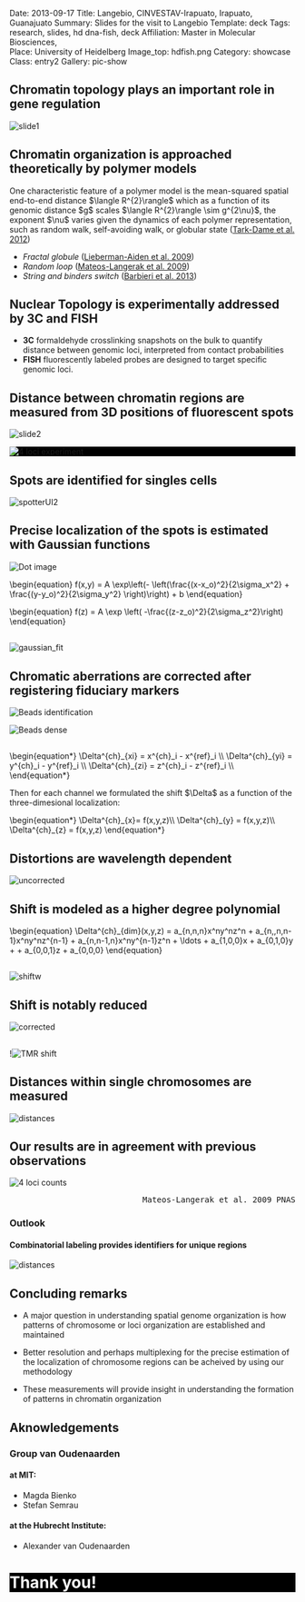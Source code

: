 Date: 2013-09-17
Title: Langebio, CINVESTAV-Irapuato, Irapuato, Guanajuato
Summary: Slides for the visit to Langebio
Template: deck
Tags: research, slides, hd dna-fish, deck
Affiliation: Master in Molecular Biosciences, 	
Place: University of Heidelberg
Image_top: hdfish.png
Category: showcase
Class: entry2
Gallery: pic-show

<div class="slide" id="1"><h2>Chromatin topology plays an important role in gene regulation</h2>
<p><img alt="slide1" src="/static/images/slides/chromatin-organization/slide1_2.png" /></p>
</div><div class="slide" id="2"><h2>Chromatin organization is approached theoretically by polymer models</h2>
<p>One characteristic feature of a polymer model is the mean-squared spatial end-to-end distance $\langle R^{2}\rangle$ which as a function of its genomic distance $g$ scales $\langle R^{2}\rangle \sim g^{2\nu}$, the exponent $\nu$ varies given the dynamics of each polymer representation, such as random walk, self-avoiding walk, or globular state (<a href="#Tark-dame2012">Tark-Dame et al. 2012</a>)</p>
<ul>
<li><em>Fractal globule</em> (<a href="#Lieberman-Aiden2009a">Lieberman-Aiden et al. 2009</a>)</li>
<li><em>Random loop</em> (<a href="#Mateos-Langerak2009">Mateos-Langerak et al. 2009</a>)</li>
<li><em>String and binders switch</em> (<a href="#Barbieri2012">Barbieri et al. 2013</a>)</li>
</ul>
</div><div class="slide" id="3"><h2>Nuclear Topology is experimentally addressed by 3C and FISH</h2>
<ul>
<li><strong>3C</strong> formaldehyde crosslinking snapshots on the bulk to quantify distance between genomic loci, interpreted from contact probabilities</li>
<li><strong>FISH</strong> fluorescently labeled probes are designed to target specific genomic loci. </li>
</ul>
</div><div class="slide" id="4"><h2>Distance between chromatin regions are measured from 3D positions of fluorescent spots</h2>
<p><img alt="slide2" src="/static/images/slides/chromatin-organization/slide2.png" /></p>
<p></div><div class="slide" id="30" style="background-color:#000000;"><img alt="4 loci experiment" src="/static/images/slides/chromatin-organization/OL_008.png"></p>
</div><div class="slide" id="5"><h2>Spots are identified for singles cells</h2>
<p><img alt="spotterUI2" src="/static/images/slides/chromatin-organization/spotterUI.png" /></p>
</div><div class="slide" id="6"><h2>Precise localization of the spots is estimated with Gaussian functions</h2>
<p><img alt="Dot image" src="/static/images/slides/chromatin-organization/dot_image.png" /></p>
<p>\begin{equation}
    f(x,y) = A \exp\left(- \left(\frac{(x-x_o)^2}{2\sigma_x^2} + \frac{(y-y_o)^2}{2\sigma_y^2} \right)\right) + b
\end{equation}</p>
<p>\begin{equation}
    f(z) = A \exp \left( -\frac{(z-z_o)^2}{2\sigma_z^2}\right)
\end{equation}</p>
</div><div class="slide" id="7"><h2></h2>
<p><img alt="gaussian_fit" src="/static/images/slides/chromatin-organization/2D_Gaussian_1D_gaussian.png" /></p>
</div><div class="slide" id="8"><h2>Chromatic aberrations are corrected after registering fiduciary markers</h2>
<p><img alt="Beads identification" src="/static/images/slides/chromatin-organization/beads_identification.png" /></p>
<p><img alt="Beads dense" src="/static/images/slides/chromatin-organization/beads_dense_panels.png" /></p>
</div><div class="slide" id="9"><h2></h2>
<p>\begin{equation*}
\Delta^{ch}_{xi} = x^{ch}_i - x^{ref}_i \\
\Delta^{ch}_{yi} = y^{ch}_i - y^{ref}_i \\
\Delta^{ch}_{zi} = z^{ch}_i - z^{ref}_i \\
\end{equation*}</p>
<p>Then for each channel we formulated the shift $\Delta$ as a function of the three-dimesional localization:</p>
<p>\begin{equation*}
\Delta^{ch}_{x}= f(x,y,z)\\
\Delta^{ch}_{y} = f(x,y,z)\\
\Delta^{ch}_{z} = f(x,y,z)
\end{equation*}</p>
</div><div class="slide" id="10"><h2>Distortions are wavelength dependent</h2>
<p><img alt="uncorrected" src="/static/images/slides/chromatin-organization/uncorrected.png" /></p>
</div><div class="slide" id="11"><h2>Shift is modeled as a higher degree polynomial</h2>
<p>\begin{equation}
    \Delta^{ch}_{dim}(x,y,z) = a_{n,n,n}x^ny^nz^n + a_{n,,n,n-1}x^ny^nz^{n-1} + a_{n,n-1,n}x^ny^{n-1}z^n + \ldots + a_{1,0,0}x + a_{0,1,0}y + + a_{0,0,1}z + a_{0,0,0}
\end{equation}</p>
</div><div class="slide" id="12"><h2></h2>
<p><img alt="shiftw" src="/static/images/slides/chromatin-organization/shoftw.png" /></p>
</div><div class="slide" id="13"><h2>Shift is notably reduced</h2>
<p><img alt="corrected" src="/static/images/slides/chromatin-organization/corrected.png" /></p>
</div><div class="slide" id="14"><h2></h2>
<p>!<img alt="TMR shift" src="/static/images/slides/chromatin-organization/tmr_calibXY.jpg" /></p>
</div><div class="slide" id="15"><h2>Distances within single chromosomes are measured</h2>
<p><img alt="distances" src="/static/images/slides/chromatin-organization/slide5.png" /></p>
</div><div class="slide" id="16"><h2>Our results are in agreement with previous observations</h2>
<p><img alt="4 loci counts" src="/static/images/slides/chromatin-organization/slide6.png" /></p>
<pre style="text-align:right;">Mateos-Langerak et al. 2009 PNAS</pre>

<h3>Outlook</h3>
<h4>Combinatorial labeling provides identifiers for unique regions</h4>
<p><img alt="distances" src="/static/images/slides/chromatin-organization/comb-label.png" /></p>
</div><div class="slide" id="17"><h2>Concluding remarks</h2>
<ul>
<li>
<p>A major question in understanding spatial genome organization is how patterns of chromosome or loci organization are established and maintained</p>
</li>
<li>
<p>Better resolution and perhaps multiplexing for the precise estimation of the localization of chromosome regions can be acheived by using our methodology </p>
</li>
<li>
<p>These measurements will provide insight in understanding the formation of patterns in chromatin organization</p>
</li>
</ul>
</div><div class="slide" id="18"><h2>Aknowledgements</h2>
<h3>Group van Oudenaarden</h3>
<h4>at MIT:</h4>
<ul>
<li>Magda Bienko</li>
<li>Stefan Semrau</li>
</ul>
<h4>at the Hubrecht Institute:</h4>
<ul>
<li>Alexander van Oudenaarden</li>
</ul>
</div><div class="slide" id="30" style="background-color:#000000;"><h1 style="color:#fafafa;">Thank you!</h1></p>
</div>
